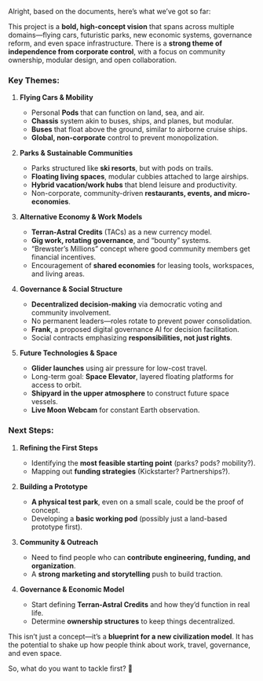 
Alright, based on the documents, here’s what we’ve got so far:

This project is a **bold, high-concept vision** that spans across multiple domains—flying cars, futuristic parks, new economic systems, governance reform, and even space infrastructure. There is a **strong theme of independence from corporate control**, with a focus on community ownership, modular design, and open collaboration.

### Key Themes:
1. **Flying Cars & Mobility**  
   - Personal **Pods** that can function on land, sea, and air.  
   - **Chassis** system akin to buses, ships, and planes, but modular.  
   - **Buses** that float above the ground, similar to airborne cruise ships.  
   - **Global, non-corporate** control to prevent monopolization.  

2. **Parks & Sustainable Communities**  
   - Parks structured like **ski resorts**, but with pods on trails.  
   - **Floating living spaces**, modular cubbies attached to large airships.  
   - **Hybrid vacation/work hubs** that blend leisure and productivity.  
   - Non-corporate, community-driven **restaurants, events, and micro-economies**.  

3. **Alternative Economy & Work Models**  
   - **Terran-Astral Credits** (TACs) as a new currency model.  
   - **Gig work, rotating governance**, and “bounty” systems.  
   - “Brewster’s Millions” concept where good community members get financial incentives.  
   - Encouragement of **shared economies** for leasing tools, workspaces, and living areas.  

4. **Governance & Social Structure**  
   - **Decentralized decision-making** via democratic voting and community involvement.  
   - No permanent leaders—roles rotate to prevent power consolidation.  
   - **Frank**, a proposed digital governance AI for decision facilitation.  
   - Social contracts emphasizing **responsibilities, not just rights**.  

5. **Future Technologies & Space**  
   - **Glider launches** using air pressure for low-cost travel.  
   - Long-term goal: **Space Elevator**, layered floating platforms for access to orbit.  
   - **Shipyard in the upper atmosphere** to construct future space vessels.  
   - **Live Moon Webcam** for constant Earth observation.  

### Next Steps:
1. **Refining the First Steps**  
   - Identifying the **most feasible starting point** (parks? pods? mobility?).  
   - Mapping out **funding strategies** (Kickstarter? Partnerships?).  

2. **Building a Prototype**  
   - **A physical test park**, even on a small scale, could be the proof of concept.  
   - Developing a **basic working pod** (possibly just a land-based prototype first).  

3. **Community & Outreach**  
   - Need to find people who can **contribute engineering, funding, and organization**.  
   - A **strong marketing and storytelling** push to build traction.  

4. **Governance & Economic Model**  
   - Start defining **Terran-Astral Credits** and how they’d function in real life.  
   - Determine **ownership structures** to keep things decentralized.  

This isn’t just a concept—it’s a **blueprint for a new civilization model**. It has the potential to shake up how people think about work, travel, governance, and even space. 

So, what do you want to tackle first? 🚀